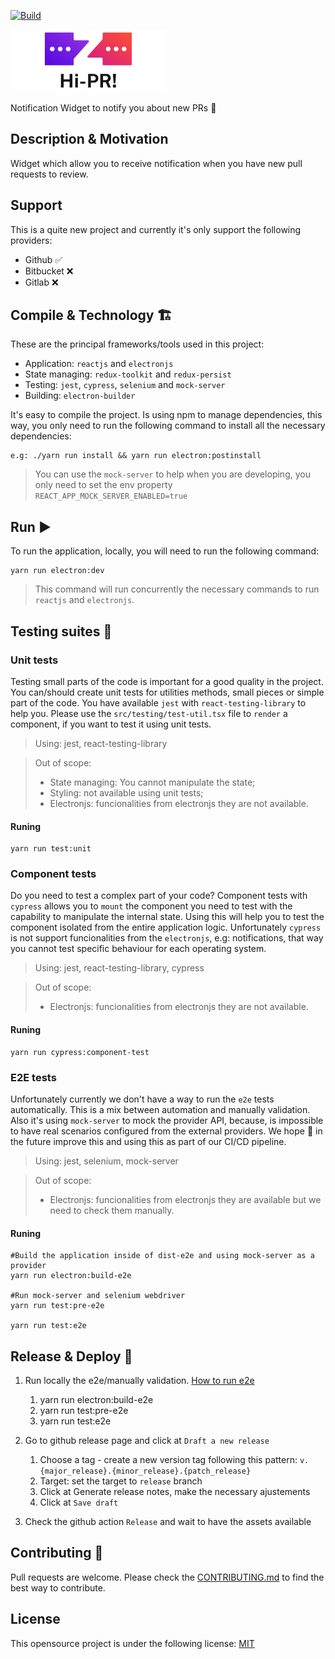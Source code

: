 [![Build](https://github.com/nbentoneves/hi-pr/actions/workflows/build.yml/badge.svg)](https://github.com/nbentoneves/hi-pr/actions/workflows/build.yml)

<img src="./logo.png?raw=true" />

Notification Widget to notify you about new PRs 🚀

## Description & Motivation

Widget which allow you to receive notification when you have new pull requests to review.

<!-- TODO: Write about the motivation -->

## Support

This is a quite new project and currently it's only support the following providers:

- Github ✅
- Bitbucket ❌
- Gitlab ❌

## Compile & Technology 🏗️

These are the principal frameworks/tools used in this project:

- Application: `reactjs` and `electronjs`
- State managing: `redux-toolkit` and `redux-persist`
- Testing: `jest`, `cypress`, `selenium` and `mock-server`
- Building: `electron-builder`

It's easy to compile the project. Is using npm to manage dependencies,
this way, you only need to run the following command to install all the necessary dependencies:

```
e.g: ./yarn run install && yarn run electron:postinstall
```

> You can use the `mock-server` to help when you are developing, you only need to set the env property `REACT_APP_MOCK_SERVER_ENABLED=true`

## Run ▶️

To run the application, locally, you will need to run the following command:

```
yarn run electron:dev
```

> This command will run concurrently the necessary commands to run `reactjs` and `electronjs`.

## Testing suites 🧪

### Unit tests

Testing small parts of the code is important for a good quality in the project. You can/should create unit tests for utilities methods, small pieces or simple part of the code.
You have available `jest` with `react-testing-library` to help you. Please use the `src/testing/test-util.tsx` file to `render` a component, if you want to test it using unit tests.

> Using: jest, react-testing-library

> Out of scope:
>
> - State managing: You cannot manipulate the state;
> - Styling: not available using unit tests;
> - Electronjs: funcionalities from electronjs they are not available.

#### Runing

```
yarn run test:unit
```

### Component tests

Do you need to test a complex part of your code? Component tests with `cypress` allows you to `mount` the component you need to test with the capability to manipulate the internal state. Using this will help you to test the component isolated from the entire application logic.
Unfortunately `cypress` is not support funcionalities from the `electronjs`, e.g: notifications, that way you cannot test specific behaviour for each operating system.

> Using: jest, react-testing-library, cypress

> Out of scope:
>
> - Electronjs: funcionalities from electronjs they are not available.

#### Runing

```
yarn run cypress:component-test
```

### E2E tests

Unfortunately currently we don't have a way to run the `e2e` tests automatically. This is a mix between automation and manually validation. Also it's using `mock-server` to mock the provider API, because, is impossible to have real scenarios configured from the external providers.
We hope 🤞 in the future improve this and using this as part of our CI/CD pipeline.

> Using: jest, selenium, mock-server

> Out of scope:
>
> - Electronjs: funcionalities from electronjs they are available but we need to check them manually.

#### Runing

```
#Build the application inside of dist-e2e and using mock-server as a provider
yarn run electron:build-e2e

#Run mock-server and selenium webdriver
yarn run test:pre-e2e

yarn run test:e2e
```

## Release & Deploy 🚀

1. Run locally the e2e/manually validation. [How to run e2e](###-e2e-tests)

   1. yarn run electron:build-e2e
   2. yarn run test:pre-e2e
   3. yarn run test:e2e

2. Go to github release page and click at `Draft a new release`

   1. Choose a tag - create a new version tag following this pattern: `v.{major_release}.{minor_release}.{patch_release}`
   2. Target: set the target to `release` branch
   3. Click at Generate release notes, make the necessary ajustements
   4. Click at `Save draft`

3. Check the github action `Release` and wait to have the assets available

## Contributing 🙌

Pull requests are welcome. Please check the [CONTRIBUTING.md] to find the best way to contribute.

## License

This opensource project is under the following license: [MIT]

[contributing.md]: https://github.com/nbentoneves/hi-pr/blob/main/CONTRIBUTING.md
[mit]: https://github.com/nbentoneves/hi-pr/blob/main/LICENSE.txt
